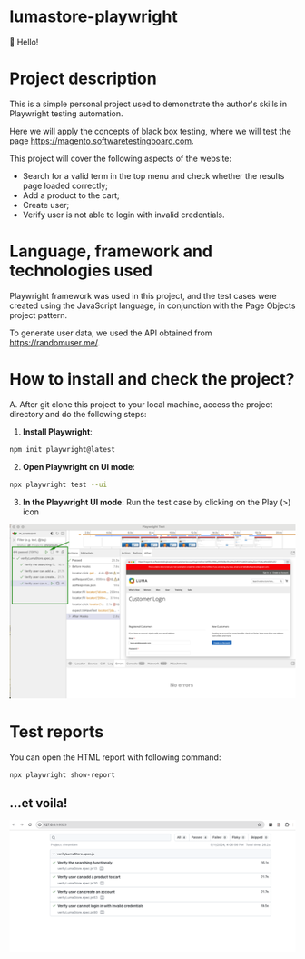 # lumastore-playwright 
👋 Hello!

# Project description
This is a simple personal project used to demonstrate the author's skills in Playwright testing automation.

Here we will apply the concepts of black box testing, where we will test the page https://magento.softwaretestingboard.com. 

This project will cover the following aspects of the website:
- Search for a valid term in the top menu and check whether the results page loaded correctly;
- Add a product to the cart;
- Create user;
- Verify user is not able to login with invalid credentials.

# Language, framework and technologies used
Playwright framework was used in this project, and the test cases were created using the JavaScript language, in conjunction with the Page Objects project pattern.

To generate user data, we used the API obtained from https://randomuser.me/.


# How to install and check the project?

A. After git clone this project to your local machine, access the project directory and do the following steps: 

1. **Install Playwright**: 
```bash
npm init playwright@latest
```

2. **Open Playwright on UI mode**: 
```bash
npx playwright test --ui
```

3. **In the Playwright UI mode**: Run the test case by clicking on the Play (>) icon

![Screenshot](img/playwright-run-tests.png)


# Test reports

You can open the  HTML report with following command: 
```bash
npx playwright show-report
```
## ...et voila!
![Screenshot](img/playwright-report.png)
